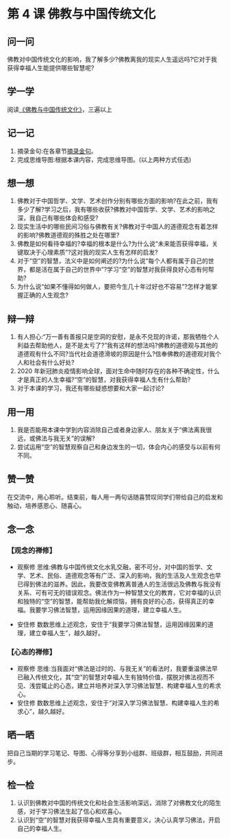 
# 第 4 课 佛教与中国传统文化

## 问一问

佛教对中国传统文化的影响，我了解多少?佛教离我的现实人生遥远吗?它对于我获得幸福人生能提供哪些智慧呢?

## 学一学

阅读[《佛教与中国传统文化》](text)，三遍以上

## 记一记

1. 摘录金句:在各章节[摘录金句](note)。
2. 完成思维导图:根据本课内容，完成思维导图。(以上两种方式任选)

## 想一想

1. 佛教对于中国哲学、文学、艺术创作分别有哪些方面的影响?在此之前，我有多少了解?学习之后，我有哪些收获?佛教对中国哲学、文学、艺术的影响之深，我自己有哪些体会和感受?
2. 现实生活中的哪些民间习俗与佛教有关?佛教对于中国人的道德观念有着怎样的影响?佛教道德观的殊胜之处在哪里?
3. 佛教是如何看待幸福的?幸福的根本是什么?为什么说“未来能否获得幸福，关键取决于心理素质”?这对我的现实人生有怎样的启发?
4. 对于“空”的智慧，法义中是如何阐述的?为什么说“每个人都有属于自己的世界，都是活在属于自己的世界中”?学习“空”的智慧对我获得良好心态有何帮助?
5. 为什么说“如果不懂得如何做人，要把今生几十年过好也不容易”?怎样才能掌握正确的人生观念?

## 辩一辩

1. 有人担心:“万一善有善报只是空洞的安慰，是永不兑现的许诺，那我牺牲个人利益去帮助他人，是不是太亏了?”我有这样的想法吗?佛教的道德观与其他的道德观有什么不同?当代社会道德滑坡的原因是什么?信奉佛教的道德观对我个人和社会有什么好处?
2. 2020 年新冠肺炎疫情影响全球，面对生命中随时存在的各种不确定性，什么才是真正的人生幸福?“空”的智慧，对我获得幸福人生有什么帮助?
3. 对于本课的学习，我还有哪些疑惑想要和大家一起讨论?

## 用一用

1. 我是否能用本课中学到内容消除自己或者身边家人、朋友关于“佛法离我很远，或佛法与我无关”的误解?
2. 尝试运用“空”的智慧观察自己和身边发生的一切，体会内心的感受与以前有何不同。

## 赞一赞

在交流中，用心聆听。结束前，每人用一两句话随喜赞叹同学们带给自己的启发和触动，培养感恩心、随喜心。

## 念一念

### 【观念的禅修】

  - 观察修
    思维:佛教与中国传统文化水乳交融，密不可分，对中国的哲学、文学、艺术、民俗、道德观念等有广泛、深入的影响，我的生活及人生观念也早已得到佛法的滋养。因此，我要改变佛教离普通人的生活很远及佛教与我没有关系、可有可无的错误观念。佛法作为一种智慧文化的教育，它对幸福的认识和独特的“空”的智慧，能帮助我化解烦恼，拥有良好的心态，获得真正的幸福。我要学习佛法智慧，运用因缘因果的道理，建立幸福人生。

  - 安住修
    数数思维上述观念，安住于“我要学习佛法智慧，运用因缘因果的道理，建立幸福人生”，越久越好。

### 【心态的禅修】

  - 观察修
    思维:当我面对“佛法是过时的、与我无关”的看法时，我要重温佛法早已融入传统文化，其“空”的智慧对幸福人生有独特价值，摆脱对佛法视而不见、浅尝辄止的心态，建立并培养对深入学习佛法智慧、构建幸福人生的希求心。
  - 安住修
    数数思维上述观念，安住于“对深入学习佛法智慧、构建幸福人生的希求心”，越久越好。

## 晒一晒

把自己当期的学习笔记、导图、心得等分享到小组群、班级群，相互鼓励，共同进步。

## 检一检

1. 认识到佛教对中国的传统文化和社会生活影响深远，消除了对佛教文化的陌生感，对于学习佛法生起了信心和欢喜心。
2. 认识到“空”的智慧对我获得幸福人生具有重要意义，决心认真学习佛法，开启自己的幸福人生。
